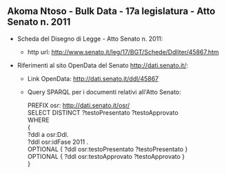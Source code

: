 ## Akoma Ntoso - Bulk Data - 17a legislatura - Atto Senato n. 2011 ##

* Scheda del Disegno di Legge - Atto Senato n. 2011:
	* http url: http://www.senato.it/leg/17/BGT/Schede/Ddliter/45867.htm

* Riferimenti al sito OpenData del Senato http://dati.senato.it/:
	* Link OpenData: http://dati.senato.it/ddl/45867
	* Query SPARQL per i documenti relativi all'Atto Senato:

        PREFIX osr: <http://dati.senato.it/osr/>  
		SELECT DISTINCT ?testoPresentato ?testoApprovato  
		WHERE  
		{  
		    ?ddl a osr:Ddl.  
		    ?ddl osr:idFase 2011 .  
		    OPTIONAL { ?ddl osr:testoPresentato ?testoPresentato }  
		    OPTIONAL { ?ddl osr:testoApprovato ?testoApprovato }  
		}
		